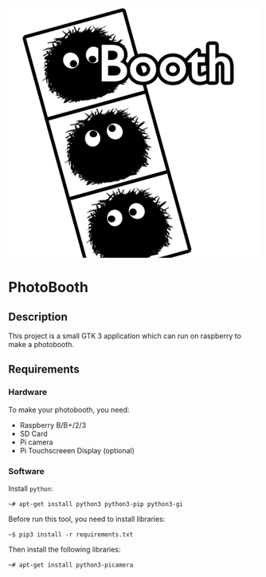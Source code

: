 ![Photobooth icons](photobooth/img/photobooth.png)
# PhotoBooth

## Description

This project is a small GTK 3 application which can run on raspberry
to make a photobooth.

## Requirements

### Hardware

To make your photobooth, you need:

- Raspberry B/B+/2/3
- SD Card
- Pi camera
- Pi Touchscreeen Display (optional)

### Software

Install `python`:
```shell
~# apt-get install python3 python3-pip python3-gi
```

Before run this tool, you need to install libraries:
```shell
~$ pip3 install -r requirements.txt
```

Then install the following libraries:
```shell
~# apt-get install python3-picamera
```